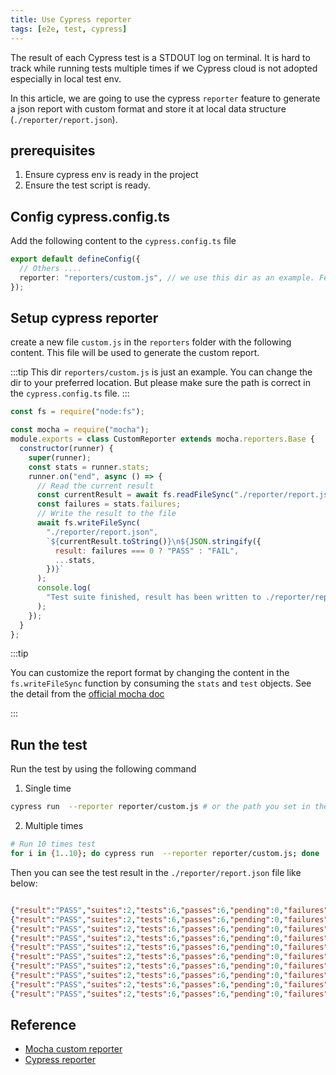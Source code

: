 ```yaml
---
title: Use Cypress reporter
tags: [e2e, test, cypress]
---
```


The result of each Cypress test is a STDOUT log on terminal. It is hard to track while running tests multiple times if we Cypress cloud is not adopted especially in local test env.

In this article, we are going to use the cypress `reporter` feature to generate a json report with custom format and store it at local data structure (`./reporter/report.json`).

## prerequisites

1. Ensure cypress env is ready in the project
2. Ensure the test script is ready.

## Config cypress.config.ts

Add the following content to the `cypress.config.ts` file

```ts title="./cypress.config.ts"
export default defineConfig({
  // Others ....
  reporter: "reporters/custom.js", // we use this dir as an example. Feel free to change the dir to your preferred location
});
```

## Setup cypress reporter

create a new file `custom.js` in the `reporters` folder with the following content. This file will be used to generate the custom report.

:::tip
This dir `reporters/custom.js` is just an example. You can change the dir to your preferred location. But please make sure the path is correct in the `cypress.config.ts` file.
:::

```js title="./reporters/custom.js"
const fs = require("node:fs");

const mocha = require("mocha");
module.exports = class CustomReporter extends mocha.reporters.Base {
  constructor(runner) {
    super(runner);
    const stats = runner.stats;
    runner.on("end", async () => {
      // Read the current result
      const currentResult = await fs.readFileSync("./reporter/report.json");
      const failures = stats.failures;
      // Write the result to the file
      await fs.writeFileSync(
        "./reporter/report.json",
        `${currentResult.toString()}\n${JSON.stringify({
          result: failures === 0 ? "PASS" : "FAIL",
          ...stats,
        })}`
      );
      console.log(
        "Test suite finished, result has been written to ./reporter/report.json"
      );
    });
  }
};
```

:::tip

You can customize the report format by changing the content in the `fs.writeFileSync` function by consuming the `stats` and `test` objects. See the detail from the [official mocha doc](https://mochajs.org/api/tutorial-custom-reporter)

:::

## Run the test

Run the test by using the following command

1. Single time

```bash
cypress run  --reporter reporter/custom.js # or the path you set in the cypress.config.ts
```

2. Multiple times

```bash
# Run 10 times test
for i in {1..10}; do cypress run  --reporter reporter/custom.js; done
```

Then you can see the test result in the `./reporter/report.json` file like below:

```json t

{"result":"PASS","suites":2,"tests":6,"passes":6,"pending":0,"failures":0,"start":"2024-07-16T09:12:08.898Z","end":"2024-07-16T09:12:34.966Z","duration":26068}
{"result":"PASS","suites":2,"tests":6,"passes":6,"pending":0,"failures":0,"start":"2024-07-16T09:12:42.041Z","end":"2024-07-16T09:13:07.024Z","duration":24983}
{"result":"PASS","suites":2,"tests":6,"passes":6,"pending":0,"failures":0,"start":"2024-07-16T09:13:14.748Z","end":"2024-07-16T09:13:40.308Z","duration":25560}
{"result":"PASS","suites":2,"tests":6,"passes":6,"pending":0,"failures":0,"start":"2024-07-16T09:13:49.810Z","end":"2024-07-16T09:14:15.150Z","duration":25340}
{"result":"PASS","suites":2,"tests":6,"passes":6,"pending":0,"failures":0,"start":"2024-07-16T09:14:22.984Z","end":"2024-07-16T09:14:48.020Z","duration":25036}
{"result":"PASS","suites":2,"tests":6,"passes":6,"pending":0,"failures":0,"start":"2024-07-16T09:14:55.330Z","end":"2024-07-16T09:15:20.114Z","duration":24784}
{"result":"PASS","suites":2,"tests":6,"passes":6,"pending":0,"failures":0,"start":"2024-07-16T09:15:27.781Z","end":"2024-07-16T09:15:52.927Z","duration":25146}
{"result":"PASS","suites":2,"tests":6,"passes":6,"pending":0,"failures":0,"start":"2024-07-16T09:16:00.497Z","end":"2024-07-16T09:16:25.566Z","duration":25069}
{"result":"PASS","suites":2,"tests":6,"passes":6,"pending":0,"failures":0,"start":"2024-07-16T09:16:32.568Z","end":"2024-07-16T09:16:57.215Z","duration":24647}
{"result":"PASS","suites":2,"tests":6,"passes":6,"pending":0,"failures":0,"start":"2024-07-16T09:17:04.534Z","end":"2024-07-16T09:17:29.758Z","duration":25224}


```

## Reference

- [Mocha custom reporter](https://mochajs.org/api/tutorial-custom-reporter)
- [Cypress reporter](https://docs.cypress.io/guides/tooling/reporters#Installed-locally)
